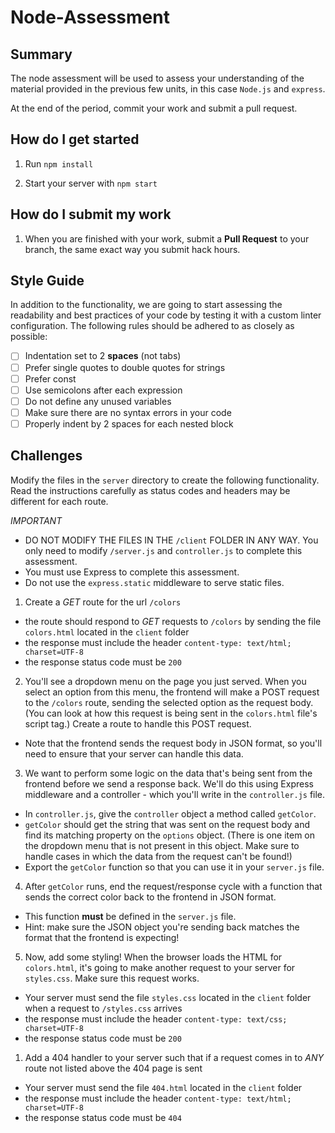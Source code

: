 # Node-Assessment

## Summary
The node assessment will be used to assess your understanding of the material provided
in the previous few units, in this case `Node.js` and `express`.

At the end of the period, commit your work and submit a pull request.

## How do I get started

1. Run `npm install`

1. Start your server with `npm start`

## How do I submit my work

1. When you are finished with your work, submit a **Pull Request** to your branch, the same exact way you submit hack hours.

## Style Guide
In addition to the functionality, we are going to start assessing the
readability and best practices of your code by testing it with a custom
linter configuration. The following rules should be adhered to as closely
as possible:

- [ ] Indentation set to 2 **spaces** (not tabs)
- [ ] Prefer single quotes to double quotes for strings
- [ ] Prefer const
- [ ] Use semicolons after each expression
- [ ] Do not define any unused variables
- [ ] Make sure there are no syntax errors in your code
- [ ] Properly indent by 2 spaces for each nested block

## Challenges

Modify the files in the `server` directory to create the following functionality. Read the instructions carefully as status codes and headers may be different for each route.

*IMPORTANT*
  - DO NOT MODIFY THE FILES IN THE `/client` FOLDER IN ANY WAY. You only need to modify `/server.js` and `controller.js` to complete this assessment.
  - You must use Express to complete this assessment.
  - Do not use the `express.static` middleware to serve static files.


1. Create a *GET* route for the url `/colors`
  - the route should respond to *GET* requests to `/colors` by sending the file `colors.html` located in the `client` folder
  - the response must include the header `content-type: text/html; charset=UTF-8`
  - the response status code must be `200`
2. You'll see a dropdown menu on the page you just served. When you select an option from this menu, the frontend will make a POST request to the `/colors` route, sending the selected option as the request body. (You can look at how this request is being sent in the `colors.html` file's script tag.) Create a route to handle this POST request.
  - Note that the frontend sends the request body in JSON format, so you'll need to ensure that your server can handle this data.
3. We want to perform some logic on the data that's being sent from the frontend before we send a response back. We'll do this using Express middleware and a controller - which you'll write in the `controller.js` file.
  - In `controller.js`, give the `controller` object a method called `getColor`. 
  - `getColor` should get the string that was sent on the request body and find its matching property on the `options` object. (There is one item on the dropdown menu that is not present in this object. Make sure to handle cases in which the data from the request can't be found!)
  - Export the `getColor` function so that you can use it in your `server.js` file.
4. After `getColor` runs, end the request/response cycle with a function that sends the correct color back to the frontend in JSON format.
  - This function **must** be defined in the `server.js` file.
  - Hint: make sure the JSON object you're sending back matches the format that the frontend is expecting!
5. Now, add some styling! When the browser loads the HTML for `colors.html`, it's going to make another request to your server for `styles.css`. Make sure this request works.
  - Your server must send the file `styles.css` located in the `client` folder when a request to `/styles.css` arrives
  - the response must include the header `content-type: text/css; charset=UTF-8`
  - the response status code must be `200`
1. Add a 404 handler to your server such that if a request comes in to *ANY* route not listed above the 404 page is sent
  - Your server must send the file `404.html` located in the `client` folder
  - the response must include the header `content-type: text/html; charset=UTF-8`
  - the response status code must be `404`
